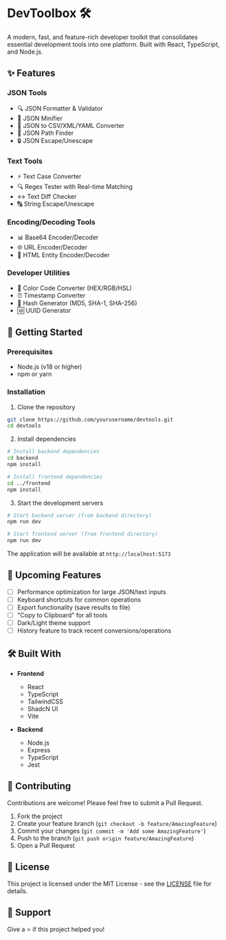 # DevToolbox 🛠️

A modern, fast, and feature-rich developer toolkit that consolidates essential development tools into one platform. Built with React, TypeScript, and Node.js.

## ✨ Features

### JSON Tools
- 🔍 JSON Formatter & Validator
- 📝 JSON Minifier
- 🔄 JSON to CSV/XML/YAML Converter
- 🎯 JSON Path Finder
- 🔒 JSON Escape/Unescape

### Text Tools
- ⚡ Text Case Converter
- 🔍 Regex Tester with Real-time Matching
- ↔️ Text Diff Checker
- 🔠 String Escape/Unescape

### Encoding/Decoding Tools
- 📊 Base64 Encoder/Decoder
- 🌐 URL Encoder/Decoder
- 📝 HTML Entity Encoder/Decoder

### Developer Utilities
- 🎨 Color Code Converter (HEX/RGB/HSL)
- ⏰ Timestamp Converter
- 🔑 Hash Generator (MD5, SHA-1, SHA-256)
- 🆔 UUID Generator

## 🚀 Getting Started

### Prerequisites
- Node.js (v18 or higher)
- npm or yarn

### Installation

1. Clone the repository
```bash
git clone https://github.com/yourusername/devtools.git
cd devtools
```

2. Install dependencies
```bash
# Install backend dependencies
cd backend
npm install

# Install frontend dependencies
cd ../frontend
npm install
```

3. Start the development servers
```bash
# Start backend server (from backend directory)
npm run dev

# Start frontend server (from frontend directory)
npm run dev
```

The application will be available at `http://localhost:5173`

## 🔄 Upcoming Features

- [ ] Performance optimization for large JSON/text inputs
- [ ] Keyboard shortcuts for common operations
- [ ] Export functionality (save results to file)
- [ ] "Copy to Clipboard" for all tools
- [ ] Dark/Light theme support
- [ ] History feature to track recent conversions/operations

## 🛠️ Built With

- **Frontend**
  - React
  - TypeScript
  - TailwindCSS
  - ShadcN UI
  - Vite

- **Backend**
  - Node.js
  - Express
  - TypeScript
  - Jest

## 📝 Contributing

Contributions are welcome! Please feel free to submit a Pull Request.

1. Fork the project
2. Create your feature branch (`git checkout -b feature/AmazingFeature`)
3. Commit your changes (`git commit -m 'Add some AmazingFeature'`)
4. Push to the branch (`git push origin feature/AmazingFeature`)
5. Open a Pull Request

## 📜 License

This project is licensed under the MIT License - see the [LICENSE](LICENSE) file for details.

## 🤝 Support

Give a ⭐️ if this project helped you! 